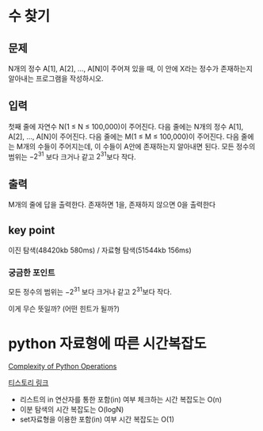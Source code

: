 # 수 찾기

## 문제

N개의 정수 A[1], A[2], …, A[N]이 주어져 있을 때, 이 안에 X라는 정수가 존재하는지 알아내는 프로그램을 작성하시오.

## 입력

첫째 줄에 자연수 N(1 ≤ N ≤ 100,000)이 주어진다. 다음 줄에는 N개의 정수 A[1], A[2], …, A[N]이 주어진다. 다음 줄에는 M(1 ≤ M ≤ 100,000)이 주어진다. 다음 줄에는 M개의 수들이 주어지는데, 이 수들이 A안에 존재하는지 알아내면 된다. 모든 정수의 범위는 $-2^{31}$ 보다 크거나 같고 $2^{31}$보다 작다.

## 출력

M개의 줄에 답을 출력한다. 존재하면 1을, 존재하지 않으면 0을 출력한다

## key point

이진 탐색(48420kb 580ms) / 자료형 탐색(51544kb 156ms)

### 궁금한 포인트

모든 정수의 범위는 $-2^{31}$ 보다 크거나 같고 $2^{31}$보다 작다.

이게 무슨 뜻일까? (어떤 힌트가 될까?)

# python 자료형에 따른 시간복잡도

[Complexity of Python Operations](https://ics.uci.edu/~pattis/ICS-33/lectures/complexitypython.txt)

[티스토리 링크](https://chancoding.tistory.com/43)

- 리스트의 in 연산자를 통한 포함(in) 여부 체크하는 시간 복잡도는 O(n)
- 이분 탐색의 시간 복잡도는 O(logN)
- set자료형을 이용한 포함(in) 여부 시간 복잡도는 O(1)

